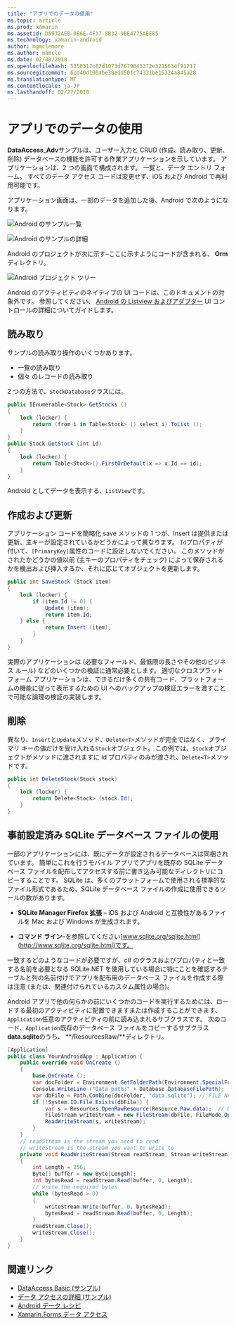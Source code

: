 ```yaml
---
title: "アプリでのデータの使用"
ms.topic: article
ms.prod: xamarin
ms.assetid: D5932AEB-0B6E-4F37-8B32-9BE4775AEE85
ms.technology: xamarin-android
author: mgmclemore
ms.author: mamcle
ms.date: 02/08/2018
ms.openlocfilehash: 5350317c82d1073d7679843272e3215634f91217
ms.sourcegitcommit: 6cd40d190abe38edd50fc74331be15324a845a28
ms.translationtype: MT
ms.contentlocale: ja-JP
ms.lasthandoff: 02/27/2018
---
```

# <a name="using-data-in-an-app"></a>アプリでのデータの使用

**DataAccess_Adv**サンプルは、ユーザー入力と CRUD (作成、読み取り、更新、削除) データベースの機能を許可する作業アプリケーションを示しています。 アプリケーションは、2 つの画面で構成されます。 一覧と、データ エントリ フォーム。 すべてのデータ アクセス コードは変更せず、iOS および Android で再利用可能です。

アプリケーション画面は、一部のデータを追加した後、Android で次のようになります。

![Android のサンプル一覧](using-data-in-an-app-images/image11.png "Android のサンプル一覧")

![Android のサンプルの詳細](using-data-in-an-app-images/image12.png "Android のサンプルの詳細")

Android のプロジェクトが次に示す&ndash;ここに示すようにコードが含まれる、 **Orm**ディレクトリ。

![Android プロジェクト ツリー](using-data-in-an-app-images/image14.png "Android プロジェクトのツリー")

Android のアクティビティのネイティブの UI コードは、このドキュメントの対象外です。 参照してください、 [Android の Listview およびアダプター](~/android/user-interface/layouts/list-view/index.md) UI コントロールの詳細についてガイドします。

## <a name="read"></a>読み取り

サンプルの読み取り操作のいくつかあります。

-  一覧の読み取り
-  個々 のレコードの読み取り

2 つの方法で、`StockDatabase`クラスには。

```csharp
public IEnumerable<Stock> GetStocks ()
{
    lock (locker) {
        return (from i in Table<Stock> () select i).ToList ();
    }
}
public Stock GetStock (int id)
{
    lock (locker) {
        return Table<Stock>().FirstOrDefault(x => x.Id == id);
    }
}
```

Android としてデータを表示する、`ListView`です。

## <a name="create-and-update"></a>作成および更新

アプリケーション コードを簡略化 save メソッドの 1 つが、Insert は提供または 更新、主キーが設定されているかどうかによって異なります。 `Id`プロパティが付いて、`[PrimaryKey]`属性のコードに設定しないでください。 このメソッドがされたかどうかの値以前 (主キーのプロパティをチェック) によって保存されるかを検出および挿入するか、それに応じてオブジェクトを更新します。

```csharp
public int SaveStock (Stock item)
{
    lock (locker) {
        if (item.Id != 0) {
            Update (item);
            return item.Id;
    } else {
            return Insert (item);
        }
    }
}
```

実際のアプリケーションは (必要なフィールド、最低限の長さやその他のビジネス ルール) などのいくつかの検証に通常必要とします。 適切なクロスプラット フォーム アプリケーションは、できるだけ多くの共有コード、プラットフォームの機能に従って表示するための UI へのバックアップの検証エラーを渡すことで可能な論理の検証の実装します。

## <a name="delete"></a>削除

異なり、`Insert`と`Update`メソッド、`Delete<T>`メソッドが完全ではなく、プライマリ キーの値だけを受け入れる`Stock`オブジェクト。 この例では、`Stock`オブジェクトがメソッドに渡されますに Id プロパティのみが渡され、`Delete<T>`メソッドです。

```csharp
public int DeleteStock(Stock stock)
{
    lock (locker) {
        return Delete<Stock> (stock.Id);
    }
}
```

## <a name="using-a-pre-populated-sqlite-database-file"></a>事前設定済み SQLite データベース ファイルの使用

一部のアプリケーションには、既にデータが設定されるデータベースは同梱されています。 簡単にこれを行うモバイル アプリでアプリを既存の SQLite データベース ファイルを配布してアクセスする前に書き込み可能なディレクトリにコピーすることです。 SQLite は、多くのプラットフォームで使用される標準的なファイル形式であるため、SQLite データベース ファイルの作成に使用できるツールの数があります。

-   **SQLite Manager Firefox 拡張** &ndash; iOS および Android と互換性があるファイルを Mac および Windows が生成されます。

-   **コマンド ライン**&ndash;を参照してください[www.sqlite.org/sqlite.html](http://www.sqlite.org/sqlite.html)です。

一致するどのようなコードが必要ですが、c# のクラスおよびプロパティと一致する名前を必要となる SQLite.NET を使用している場合に特にことを確認するテーブルと列の名前付けでアプリを配布用のデータベース ファイルを作成する際は注意 (または、関連付けられているカスタム属性の場合)。

Android アプリで他の何らかの前にいくつかのコードを実行するためには、ロードする最初のアクティビティに配置できますまたは作成することができます、`Application`任意のアクティビティの前に読み込まれるサブクラスです。 次のコード、`Application`既存のデータベース ファイルをコピーするサブクラス**data.sqlite**のうち、 **/ResourcesRaw/**ディレクトリ。

```csharp
[Application]
public class YourAndroidApp : Application {
    public override void OnCreate ()
    {
        base.OnCreate ();
        var docFolder = Environment.GetFolderPath(Environment.SpecialFolder.Personal);
        Console.WriteLine ("Data path:" + Database.DatabaseFilePath);
        var dbFile = Path.Combine(docFolder, "data.sqlite"); // FILE NAME TO USE WHEN COPIED
        if (!System.IO.File.Exists(dbFile)) {
            var s = Resources.OpenRawResource(Resource.Raw.data);  // DATA FILE RESOURCE ID
            FileStream writeStream = new FileStream(dbFile, FileMode.OpenOrCreate, FileAccess.Write);
            ReadWriteStream(s, writeStream);
        }
    }
    // readStream is the stream you need to read
    // writeStream is the stream you want to write to
    private void ReadWriteStream(Stream readStream, Stream writeStream)
    {
        int Length = 256;
        Byte[] buffer = new Byte[Length];
        int bytesRead = readStream.Read(buffer, 0, Length);
        // write the required bytes
        while (bytesRead > 0)
        {
            writeStream.Write(buffer, 0, bytesRead);
            bytesRead = readStream.Read(buffer, 0, Length);
        }
        readStream.Close();
        writeStream.Close();
    }
}
```


## <a name="related-links"></a>関連リンク

- [DataAccess Basic (サンプル)](https://github.com/xamarin/mobile-samples/tree/master/DataAccess/Basic)
- [データ アクセスの詳細 (サンプル)](https://github.com/xamarin/mobile-samples/tree/master/DataAccess/Advanced)
- [Android データ レシピ](https://developer.xamarin.com/recipes/android/data/)
- [Xamarin.Forms データ アクセス](~/xamarin-forms/app-fundamentals/databases.md)
